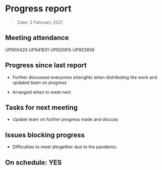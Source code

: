 <!-- File name must be Year-Month-Date.md
e.g. 2020-10-12.md -->

<!--One report per week Minimum!-->
# Progress report

> Date: 3 February 2021

<!--Names of those who attended the meeting, CSV-->
## Meeting attendance

UP900420
UP941831
UP920915
UP923658

## Progress since last report
<!--What have you done ?-->
<!--Single line bullet point-->
* Further discussed everyones strenghts when distributing the work and updated team on progress

* Arranged when to meet next

## Tasks for next meeting

<!--What will you do before the next?-->
<!--Single line bullet point-->

* Update team on further progress made and discuss

## Issues blocking progress

* Difficulties to meet altogether due to the pandemic.

<!--Pick one-->
<!--## On schedule: YES-->
<!--## On schedule: NO-->

## On schedule: YES
